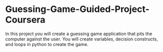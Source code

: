 # Guessing-Game-Guided-Project-Coursera
In this project you will create a guessing game application that pits the computer against the user. You will create variables, decision constructs, and loops in python to create the game.
